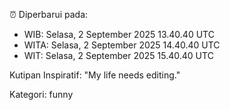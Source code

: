 ⏰ Diperbarui pada:
- WIB: Selasa, 2 September 2025 13.40.40 UTC
- WITA: Selasa, 2 September 2025 14.40.40 UTC
- WIT: Selasa, 2 September 2025 15.40.40 UTC

Kutipan Inspiratif:
"My life needs editing."


Kategori: funny

